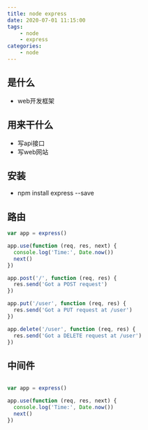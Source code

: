 ```yaml
---
title: node express 
date: 2020-07-01 11:15:00
tags:
    - node
    - express
categories:
    - node    
---
```


## 是什么
- web开发框架

## 用来干什么
- 写api接口
- 写web网站

## 安装
- npm install express --save

## 路由
```javascript
var app = express()

app.use(function (req, res, next) {
  console.log('Time:', Date.now())
  next()
})

app.post('/', function (req, res) {
  res.send('Got a POST request')
})

app.put('/user', function (req, res) {
  res.send('Got a PUT request at /user')
})

app.delete('/user', function (req, res) {
  res.send('Got a DELETE request at /user')
})
```

## 中间件
```javascript

var app = express()

app.use(function (req, res, next) {
  console.log('Time:', Date.now())
  next()
})

```